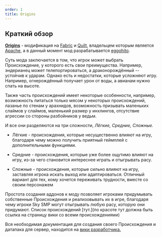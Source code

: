 ```yaml
---
order: 1
title: Origins
---
```


## Краткий обзор

[**Origins**](https://modrinth.com/mod/origins) - модификация на [Fabric](https://fabricmc.net/) и [Quilt](https://quiltmc.org/en/), владельцем которым является [Apache](https://modrinth.com/user/Apace), а в данный момент мод разрабатывается [eggohito](https://modrinth.com/user/eggohito).

Суть мода заключается в том, что игрок может выбрать Происхождение, у которого есть свои преимущества. Например, эндерианец может телепортироваться, а драконорождённый -- устойчив к ударам. Однако есть и недостатки, которые усложняют игру. Например, огнерождённый получает урон от воды, а авианам нужно спать на высоте.

Также часть происхождений имеет некоторые особенности, например, возможность питаться только мясом у некоторых происхождений, лазанье по стенам у арахнидов, возможность призывать маленьких слаймов у слаймов, маленький размер у инхлингов, отсутствие агрессии со стороны разбойников у ведьм.

И все они разделяются на три сложности, *Лёгкие, Средние, Сложные.*

-  Лёгкие - происхождения, которые несущественно влияют на игру, благодаря чему можно получить приятный геймплей с дополнительными функциями.

-  Средние - происхождения, которые уже более ощутимо влияют на игру, из-за чего становится интереснее играть и отыгрывать расу.

-  Сложные - происхождения, которые сильно влияют на игру, заставляя игрока искать выход или адаптироваться. Отличный вариант для тех, кому хочется переживать  трудности, вместе со своим персонажем

Простота создания аддонов к моду позволяет игроками придумывать собственные Происхождения и реализовывать их в игре, благодаря чему игроки Sky SMP могут отыгрывать любую расу, которую они придумают. Список происхождений \[тут.\](по красоте тут должна быть ссылка на страницу вики со всеми происхождениями)

Вся необходимая документация для создания своего Происхождения и датапака для сервер, находится на [вики разработчика.](https://origins.readthedocs.io/en/latest/)